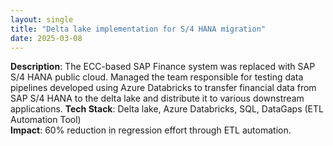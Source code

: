```yaml
---
layout: single
title: "Delta lake implementation for S/4 HANA migration"
date: 2025-03-08
---
```


**Description**: The ECC-based SAP Finance system was replaced with SAP S/4 HANA public cloud. Managed the team responsible for testing data pipelines developed using Azure Databricks to transfer financial data from SAP S/4 HANA to the delta lake and distribute it to various downstream applications. 
**Tech Stack**: Delta lake, Azure Databricks, SQL, DataGaps (ETL Automation Tool)  
**Impact**: 60% reduction in regression effort through ETL automation.